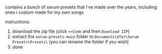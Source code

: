 contains a bunch of serum presets that i've made over the years, including ones i custom made for my own songs

instructions: 
1. download the zip file (click `<>Code` and then `Download ZIP`)
2. extract the `serum-presets-main` folder to `Documents\Xfer\Serum Presets\Presets\`
   (you can rename the folder if you wish)
3. done
